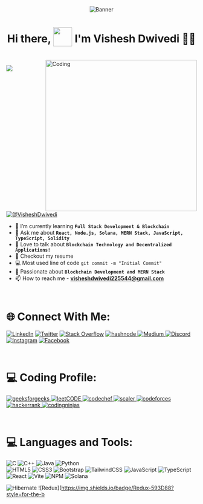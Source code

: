 <div id="header" align="center">
  <img src="./assets/banner2.gif" alt="Banner" />
  <h1 align='center'>
  Hi there, <img style="vertical-align: -30%" src="https://media.giphy.com/media/KGMzZvWa5su2O5LCVR/giphy.gif" width="50" height="50"> I'm Vishesh Dwivedi 👨‍💻
  </h1>
</div> <br>

<img align="right" alt="Coding" width="400" src="https://cdn.dribbble.com/users/1162077/screenshots/3848914/programmer.gif">

[![](https://visitcount.itsvg.in/api?id=VisheshDwivedi&icon=5&color=5)](https://visitcount.itsvg.in)

<p align="left">
  <a href="https://twitter.com/@VisheshDwivedi" target="_blank">
    <img src="" alt="@VisheshDwivedi" />
  </a>
</p>

- 🌱 I’m currently learning **`Full Stack Development & Blockchain`**
- 💬 Ask me about **`React, Node.js, Solana, MERN Stack, JavaScript, TypeScript, Solidity`**
- 🚀 Love to talk about **`Blockchain Technology and Decentralized Applications!`**
- 📝 Checkout my resume
- 💻 Most used line of code `git commit -m "Initial Commit"`
- 💪 Passionate about **`Blockchain Development and MERN Stack`**
- 📫 How to reach me - **visheshdwivedi225544@gmail.com**

<br />

# **🌐 Connect With Me:**
[![LinkedIn](https://img.shields.io/badge/LinkedIn-%230077B5.svg?logo=linkedin&logoColor=white)](https://www.linkedin.com/in/visheshdwivedi/)
[![Twitter](https://img.shields.io/badge/Twitter-%231DA1F2.svg?logo=Twitter&logoColor=white)](https://twitter.com/VisheshDwivedi)
[![Stack Overflow](https://img.shields.io/badge/-Stackoverflow-FE7A16?logo=stack-overflow&logoColor=white)](https://stackoverflow.com/users/your-stackoverflow-id)
<a href='https://hashnode.com/@VisheshDwivedi' target="_blank">
  <img alt='hashnode' src='https://img.shields.io/badge/Hashnode-100000?style=plastic&logo=hashnode&logoColor=1D1AF1&labelColor=FFFFFF&color=FFFFFF'/>
</a>
<a href='https://medium.com/@VisheshDwivedi' target="_blank">
  <img alt='Medium' src='https://img.shields.io/badge/Medium-100000?style=plastic&logo=Medium&logoColor=000000&labelColor=475AC7&color=475AC7'/>
</a>
[![Discord](https://img.shields.io/badge/Discord-%237289DA.svg?logo=discord&logoColor=white)](https://discord.com/channels/@VisheshDwivedi)
[![Instagram](https://img.shields.io/badge/Instagram-%23E4405F.svg?logo=Instagram&logoColor=white)](https://www.instagram.com/visheshdwivedi)
[![Facebook](https://img.shields.io/badge/Facebook-%231877F2.svg?logo=Facebook&logoColor=white)](https://www.facebook.com/visheshdwivedi)

<br />

# **💻 Coding Profile:**

<p align="left">
  <a href='https://auth.geeksforgeeks.org/user/visheshdwivedi' target="_blank">
    <img alt='geeksforgeeks' src='https://img.shields.io/badge/GeeksforGeeks-100000?style=plastic&logo=geeksforgeeks&logoColor=12FF00&labelColor=D7D4D4&color=FFFFFF'/>
  </a>
  <a href="https://www.leetcode.com/visheshdwivedi" target="_blank">
    <img alt='leetCODE' src='https://img.shields.io/badge/Leetcode-100000?style=plastic&logo=leetCODE&logoColor=000000&labelColor=F09A1A&color=FFFFFF'/>
  </a>
  <a href='https://www.codechef.com/users/vishesh_dwivedi' target="_blank">
    <img alt='codechef' src='https://img.shields.io/badge/Codechef-100000?style=plastic&logo=codechef&logoColor=6E3A1B&labelColor=D7D4D4&color=FFFFFF'/>
  </a>
  <a href='https://www.interviewbit.com/profile/VisheshDwivedi' target="_blank">
    <img alt='scaler' src='https://img.shields.io/badge/InterviewBit-100000?style=plastic&logo=scaler&logoColor=EE8B29&labelColor=D7D4D4&color=FFFFFF'/>
  </a>
  <a href='https://codeforces.com/profile/VisheshDwivedi' target="_blank">
    <img alt='codeforces' src='https://img.shields.io/badge/CodeForces-100000?style=plastic&logo=codeforces&logoColor=EE8B29&labelColor=D7D4D4&color=FFFFFF'/>
  </a>
  <a href='https://www.hackerrank.com/visheshdwivedi' target="_blank">
    <img alt='hackerrank' src='https://img.shields.io/badge/HackerRank-100000?style=plastic&logo=hackerrank&logoColor=2EC866&labelColor=D7D4D4&color=FFFFFF'/>
  </a>
  <a href='https://www.codingninjas.com/codestudio/profile/Vishesh_Dwivedi' target="_blank">
    <img alt='codingninjas' src='https://img.shields.io/badge/Coding_Ninjas-100000?style=plastic&logo=codingninjas&logoColor=EE8B29&labelColor=D7D4D4&color=FFFFFF'/>
  </a>
</p>

<br />

# **💻 Languages and Tools:**

![C](https://img.shields.io/badge/c-%2300599C.svg?style=for-the-badge&logo=c&logoColor=white) 
![C++](https://img.shields.io/badge/c++-%2300599C.svg?style=for-the-badge&logo=c%2B%2B&logoColor=white)
![Java](https://img.shields.io/badge/java-%23ED8B00.svg?style=for-the-badge&logo=java&logoColor=white) 
![Python](https://img.shields.io/badge/python-3670A0?style=for-the-badge&logo=python&logoColor=ffdd54)  
![HTML5](https://img.shields.io/badge/html5-%23E34F26.svg?style=for-the-badge&logo=html5&logoColor=white) 
![CSS3](https://img.shields.io/badge/css3-%231572B6.svg?style=for-the-badge&logo=css3&logoColor=white) 
![Bootstrap](https://img.shields.io/badge/bootstrap-%23563D7C.svg?style=for-the-badge&logo=bootstrap&logoColor=white) 
![TailwindCSS](https://img.shields.io/badge/tailwindcss-%2338B2AC.svg?style=for-the-badge&logo=tailwind-css&logoColor=white)
![JavaScript](https://img.shields.io/badge/javascript-%23323330.svg?style=for-the-badge&logo=javascript&logoColor=%23F7DF1E) 
![TypeScript](https://img.shields.io/badge/TypeScript-007ACC?style=for-the-badge&logo=typescript&logoColor=white) 
![React](https://img.shields.io/badge/react-%2320232a.svg?style=for-the-badge&logo=react&logoColor=%2361DAFB) 
![Vite](https://img.shields.io/badge/Vite-B73BFE?style=for-the-badge&logo=vite&logoColor=FFD62E)
![NPM](https://img.shields.io/badge/npm-CB3837?style=for-the-badge&logo=npm&logoColor=white)
![Solana](https://img.shields.io/badge/solana-%23424BBF.svg?style=for-the-badge&logo=solana&logoColor=white)

![Hibernate](https://img.shields.io/badge/Hibernate-59666C?style=for-the-badge&logo=Hibernate&logoColor=white)
![Redux](https://img.shields.io/badge/Redux-593D88?style=for-the-b

